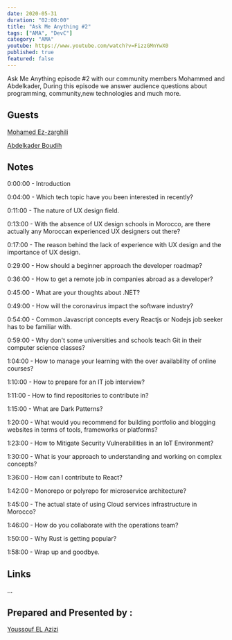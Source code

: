 ```yaml
---
date: 2020-05-31
duration: "02:00:00"
title: "Ask Me Anything #2"
tags: ["AMA", "DevC"]
category: "AMA"
youtube: https://www.youtube.com/watch?v=FizzGMnYwX0
published: true
featured: false
---
```


Ask Me Anything episode #2 with our community members Mohammed and Abdelkader, During this episode we answer audience questions about programming, community,new technologies and much more.

## Guests

[Mohamed Ez-zarghili](https://twitter.com/ezzarghili)

[Abdelkader Boudih](https://twitter.com/seurOSS)

## Notes

0:00:00 - Introduction

0:04:00 - Which tech topic have you been interested in recently?

0:11:00 - The nature of UX design field.

0:13:00 - With the absence of UX design schools in Morocco, are there actually any Moroccan experienced UX designers out there?

0:17:00 - The reason behind the lack of experience with UX design and the importance of UX design.

0:29:00 - How should a beginner approach the developer roadmap?

0:36:00 - How to get a remote job in companies abroad as a developer?

0:45:00 - What are your thoughts about .NET?

0:49:00 - How will the coronavirus impact the software industry?

0:54:00 - Common Javascript concepts every Reactjs or Nodejs job seeker has to be familiar with.

0:59:00 - Why don't some universities and schools teach Git in their computer science classes?

1:04:00 - How to manage your learning with the over availability of online courses?

1:10:00 - How to prepare for an IT job interview?

1:11:00 - How to find repositories to contribute in?

1:15:00 - What are Dark Patterns?

1:20:00 - What would you recommend for building portfolio and blogging websites in terms of tools, frameworks or platforms?

1:23:00 - How to Mitigate Security Vulnerabilities in an IoT Environment?

1:30:00 - What is your approach to understanding and working on complex concepts?

1:36:00 - How can I contribute to React?

1:42:00 - Monorepo or polyrepo for microservice architecture?

1:45:00 - The actual state of using Cloud services infrastructure in Morocco?

1:46:00 - How do you collaborate with the operations team?

1:50:00 - Why Rust is getting popular?

1:58:00 - Wrap up and goodbye.

## Links

...

## Prepared and Presented by :

[Youssouf EL Azizi](https://elazizi.com/)

